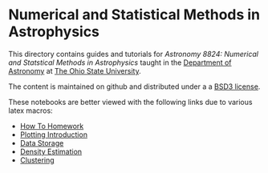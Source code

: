 # Numerical and Statistical Methods in Astrophysics

This directory contains guides and tutorials for _Astronomy 8824: Numerical and Statstical Methods in Astrophysics_ taught in the [Department of Astronomy](https://astronomy.osu.edu/) at [The Ohio State University](https:osu.edu).

The content is maintained on github and distributed under a a [BSD3 license](https://opensource.org/licenses/BSD-3-Clause). 

These notebooks are better viewed with the following links due to various latex macros: 

* [How To Homework](https://github.com/paulmartini/NSMA/blob/main/Documents/HowToHomework.ipynb) 
* [Plotting Introduction](https://github.com/paulmartini/NSMA/blob/main/Documents/PlottingIntroduction.ipynb)
* [Data Storage](https://github.com/paulmartini/NSMA/blob/main/Documents/DataStorage.ipynb)
* [Density Estimation](https://github.com/paulmartini/NSMA/blob/main/Documents/DensityEstimation.ipynb)
* [Clustering](https://github.com/paulmartini/NSMA/blob/main/Documents/Clustering.ipynb)
